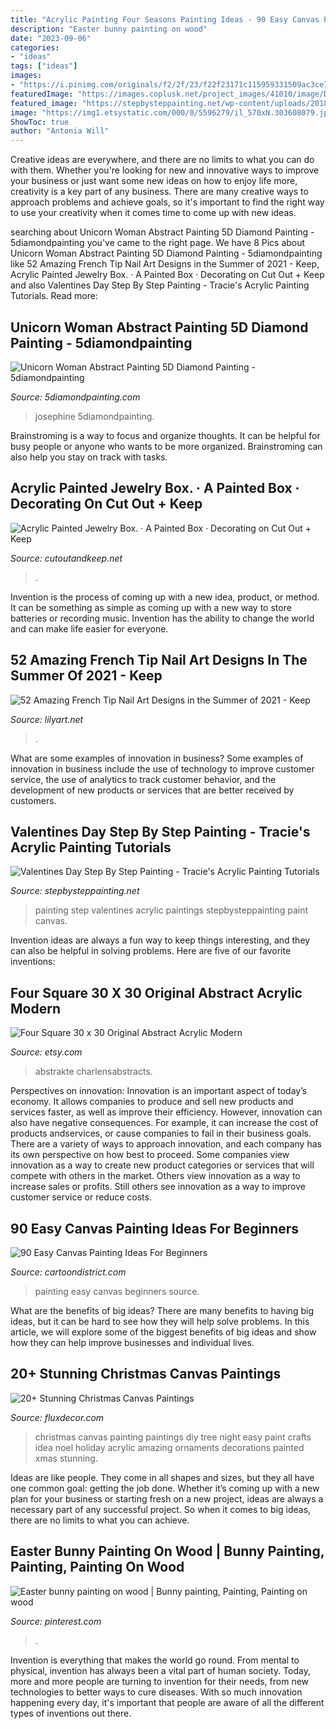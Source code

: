```yaml
---
title: "Acrylic Painting Four Seasons Painting Ideas - 90 Easy Canvas Painting Ideas For Beginners"
description: "Easter bunny painting on wood"
date: "2023-09-06"
categories:
- "ideas"
tags: ["ideas"]
images:
- "https://i.pinimg.com/originals/f2/2f/23/f22f23171c115959331509ac3ce7db2b.jpg"
featuredImage: "https://images.coplusk.net/project_images/41010/image/DSCN1639_1262862161.jpg"
featured_image: "https://stepbysteppainting.net/wp-content/uploads/2018/01/Photo-Jan-17-4-11-35-PM-1-721x1024.jpg"
image: "https://img1.etsystatic.com/000/0/5596279/il_570xN.303608079.jpg"
ShowToc: true
author: "Antonia Will"
---
```



Creative ideas are everywhere, and there are no limits to what you can do with them. Whether you're looking for new and innovative ways to improve your business or just want some new ideas on how to enjoy life more, creativity is a key part of any business. There are many creative ways to approach problems and achieve goals, so it's important to find the right way to use your creativity when it comes time to come up with new ideas.

	

		
searching about Unicorn Woman Abstract Painting 5D Diamond Painting - 5diamondpainting you've came to the right page. We have 8 Pics about Unicorn Woman Abstract Painting 5D Diamond Painting - 5diamondpainting like 52 Amazing French Tip Nail Art Designs in the Summer of 2021 - Keep, Acrylic Painted Jewelry Box. · A Painted Box · Decorating on Cut Out + Keep and also Valentines Day Step By Step Painting - Tracie&#039;s Acrylic Painting Tutorials. Read more:
		
    
## Unicorn Woman Abstract Painting 5D Diamond Painting - 5diamondpainting

<img loading=lazy src="http://cdn.shopify.com/s/files/1/0258/6784/5717/products/O1CN01yyb5bT257t7nhzGYX__2095867480_1200x1200.jpg?v=1578461970" onerror="this.onerror=null;this.src='https://tse2.mm.bing.net/th?id=OIP.1C5SbORhlWAkgFyOxXqZpgHaHa&amp;pid=15.1';" alt="Unicorn Woman Abstract Painting 5D Diamond Painting - 5diamondpainting">

_Source: 5diamondpainting.com_

>josephine 5diamondpainting. 

	

Brainstroming is a way to focus and organize thoughts. It can be helpful for busy people or anyone who wants to be more organized. Brainstroming can also help you stay on track with tasks.

    
## Acrylic Painted Jewelry Box. · A Painted Box · Decorating On Cut Out + Keep

<img loading=lazy src="https://images.coplusk.net/project_images/41010/image/DSCN1639_1262862161.jpg" onerror="this.onerror=null;this.src='https://tse1.mm.bing.net/th?id=OIP.banFudpzVwws_Misd4fejQHaJ4&amp;pid=15.1';" alt="Acrylic Painted Jewelry Box. · A Painted Box · Decorating on Cut Out + Keep">

_Source: cutoutandkeep.net_

>. 

	

Invention is the process of coming up with a new idea, product, or method. It can be something as simple as coming up with a new way to store batteries or recording music. Invention has the ability to change the world and can make life easier for everyone.

    
## 52 Amazing French Tip Nail Art Designs In The Summer Of 2021 - Keep

<img loading=lazy src="https://lilyart.net/wp-content/uploads/2021/03/41-3.jpg" onerror="this.onerror=null;this.src='https://tse1.mm.bing.net/th?id=OIP.z2cHLn50FZ8NCEt-9r2J7wHaLD&amp;pid=15.1';" alt="52 Amazing French Tip Nail Art Designs in the Summer of 2021 - Keep">

_Source: lilyart.net_

>. 

	

What are some examples of innovation in business?
Some examples of innovation in business include the use of technology to improve customer service, the use of analytics to track customer behavior, and the development of new products or services that are better received by customers.

    
## Valentines Day Step By Step Painting - Tracie&#039;s Acrylic Painting Tutorials

<img loading=lazy src="https://stepbysteppainting.net/wp-content/uploads/2018/01/Photo-Jan-17-4-11-35-PM-1-721x1024.jpg" onerror="this.onerror=null;this.src='https://tse4.mm.bing.net/th?id=OIP.YfTPu-Vurbgph4jsx9yZ3QHaKh&amp;pid=15.1';" alt="Valentines Day Step By Step Painting - Tracie&#039;s Acrylic Painting Tutorials">

_Source: stepbysteppainting.net_

>painting step valentines acrylic paintings stepbysteppainting paint canvas. 

	

Invention ideas are always a fun way to keep things interesting, and they can also be helpful in solving problems. Here are five of our favorite inventions: 

    
## Four Square 30 X 30 Original Abstract Acrylic Modern

<img loading=lazy src="https://img1.etsystatic.com/000/0/5596279/il_570xN.303608079.jpg" onerror="this.onerror=null;this.src='https://tse2.mm.bing.net/th?id=OIP.vcJQsR1YIiJC6uTk-YSR2gHaHa&amp;pid=15.1';" alt="Four Square 30 x 30 Original Abstract Acrylic Modern">

_Source: etsy.com_

>abstrakte charlensabstracts. 

	

Perspectives on innovation:
Innovation is an important aspect of today’s economy. It allows companies to produce and sell new products and services faster, as well as improve their efficiency. However, innovation can also have negative consequences. For example, it can increase the cost of products andservices, or cause companies to fail in their business goals. There are a variety of ways to approach innovation, and each company has its own perspective on how best to proceed. Some companies view innovation as a way to create new product categories or services that will compete with others in the market. Others view innovation as a way to increase sales or profits. Still others see innovation as a way to improve customer service or reduce costs.

    
## 90 Easy Canvas Painting Ideas For Beginners

<img loading=lazy src="http://www.cartoondistrict.com/wp-content/uploads/2017/06/Easy-Canvas-Painting-Ideas-For-Beginners0171.jpg" onerror="this.onerror=null;this.src='https://tse2.mm.bing.net/th?id=OIP.9jR10lYpRUOGdZdOJnVTeQHaJY&amp;pid=15.1';" alt="90 Easy Canvas Painting Ideas For Beginners">

_Source: cartoondistrict.com_

>painting easy canvas beginners source. 

	

What are the benefits of big ideas?
There are many benefits to having big ideas, but it can be hard to see how they will help solve problems. In this article, we will explore some of the biggest benefits of big ideas and show how they can help improve businesses and individual lives.

    
## 20+ Stunning Christmas Canvas Paintings

<img loading=lazy src="https://fluxdecor.com/wp-content/uploads/2016/12/christmas-canvas-paintings/3-christmas-canvas-paintings.jpg" onerror="this.onerror=null;this.src='https://tse2.mm.bing.net/th?id=OIP.C2j6FjaajdRIBJ8n50EG8gHaJp&amp;pid=15.1';" alt="20+ Stunning Christmas Canvas Paintings">

_Source: fluxdecor.com_

>christmas canvas painting paintings diy tree night easy paint crafts idea noel holiday acrylic amazing ornaments decorations painted xmas stunning. 

	

Ideas are like people. They come in all shapes and sizes, but they all have one common goal: getting the job done. Whether it’s coming up with a new plan for your business or starting fresh on a new project, ideas are always a necessary part of any successful project. So when it comes to big ideas, there are no limits to what you can achieve.

    
## Easter Bunny Painting On Wood | Bunny Painting, Painting, Painting On Wood

<img loading=lazy src="https://i.pinimg.com/originals/f2/2f/23/f22f23171c115959331509ac3ce7db2b.jpg" onerror="this.onerror=null;this.src='https://tse4.mm.bing.net/th?id=OIP.nU1TcsCBgKD6_fG-COsAkgHaJ4&amp;pid=15.1';" alt="Easter bunny painting on wood | Bunny painting, Painting, Painting on wood">

_Source: pinterest.com_

>. 

	

Invention is everything that makes the world go round. From mental to physical, invention has always been a vital part of human society. Today, more and more people are turning to invention for their needs, from new technologies to better ways to cure diseases. With so much innovation happening every day, it's important that people are aware of all the different types of inventions out there.

